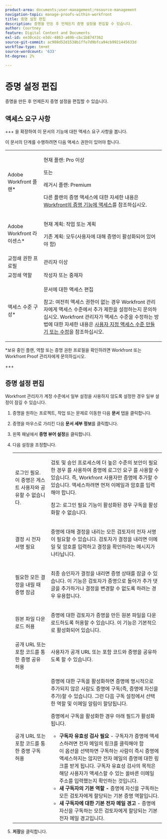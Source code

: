 ```yaml
---
product-area: documents;user-management;resource-management
navigation-topic: manage-proofs-within-workfront
title: 증명 설정 편집
description: 증명을 만든 후 언제든지 증명 설정을 편집할 수 있습니다.
author: Courtney
feature: Digital Content and Documents
exl-id: ee30ce2c-e3dc-4863-a69b-cbc1b8747362
source-git-commit: ac908d52d1538b1ffe7d9bfca94cb9921445633d
workflow-type: tm+mt
source-wordcount: '633'
ht-degree: 2%

---
```


# 증명 설정 편집

증명을 만든 후 언제든지 증명 설정을 편집할 수 있습니다.

## 액세스 요구 사항

+++ 을 확장하여 이 문서의 기능에 대한 액세스 요구 사항을 봅니다.

이 문서의 단계를 수행하려면 다음 액세스 권한이 있어야 합니다.

<table style="table-layout:auto"> 
 <col> 
 <col> 
 <tbody> 
  <tr> 
   <td role="rowheader">Adobe Workfront 플랜*</td> 
   <td> <p>현재 플랜: Pro 이상</p> <p>또는</p> <p>레거시 플랜: Premium</p> <p>다른 플랜의 증명 액세스에 대한 자세한 내용은 <a href="/help/quicksilver/administration-and-setup/manage-workfront/configure-proofing/access-to-proofing-functionality.md" class="MCXref xref">Workfront의 증명 기능에 액세스</a>를 참조하십시오.</p> </td> 
  </tr> 
  <tr> 
   <td role="rowheader">Adobe Workfront 라이센스*</td> 
   <td> <p>현재 계획: 작업 또는 계획</p> <p>기존 계획: 모두(사용자에 대해 증명이 활성화되어 있어야 함)</p> </td> 
  </tr> 
  <tr> 
   <td role="rowheader">교정쇄 권한 프로필 </td> 
   <td>관리자 이상</td> 
  </tr> 
  <tr> 
   <td role="rowheader">교정쇄 역할</td> 
   <td>작성자 또는 중재자</td> 
  </tr> 
  <tr> 
   <td role="rowheader">액세스 수준 구성*</td> 
   <td> <p>문서에 대한 액세스 편집</p> <p>참고: 여전히 액세스 권한이 없는 경우 Workfront 관리자에게 액세스 수준에서 추가 제한을 설정하는지 문의하십시오. Workfront 관리자가 액세스 수준을 수정하는 방법에 대한 자세한 내용은 <a href="../../../administration-and-setup/add-users/configure-and-grant-access/create-modify-access-levels.md" class="MCXref xref">사용자 지정 액세스 수준 만들기 또는 수정</a>을 참조하십시오.</p> </td> 
  </tr> 
 </tbody> 
</table>

&#42;보유 중인 플랜, 역할 또는 증명 권한 프로필을 확인하려면 Workfront 또는 Workfront Proof 관리자에게 문의하십시오.

+++

## 증명 설정 편집

Workfront 관리자가 계정 수준에서 일부 설정을 사용하지 않도록 설정한 경우 일부 설정이 잠길 수 있습니다.

1. 증명을 원하는 프로젝트, 작업 또는 문제로 이동한 다음 **문서** 탭을 클릭합니다.
1. 증명을 마우스로 가리킨 다음 **문서 세부 정보**&#x200B;를 클릭합니다.
1. 왼쪽 패널에서 **증명 뷰어 설정**&#x200B;을 클릭합니다.
1. 다음 설정을 조정합니다.

   <table style="table-layout:auto"> 
    <col> 
    <col> 
    <tbody> 
     <tr> 
      <td role="rowheader">로그인 필요. 이 증명은 게스트 사용자와 공유할 수 없습니다.</td> 
      <td> <p>검토 및 승인 프로세스에 더 높은 수준의 보안이 필요한 경우 를 사용하여 증명에 로그인 요구 를 사용할 수 있습니다. 즉, Workfront 사용자만 증명에 추가할 수 있습니다. 액세스하려면 먼저 이메일과 암호를 입력해야 합니다.</p> <p>참고: <em style="font-style: normal;">로그인 필요 기능이 활성화된 경우 구독을 활성화할 수 없습니다.</em> </p> </td> 
     </tr> 
     <tr> 
      <td role="rowheader">결정 시 전자 서명 필요</td> 
      <td> <p>증명에 대해 결정을 내리는 모든 검토자의 전자 서명이 필요할 수 있습니다. 검토자가 결정을 내리면 이메일 및 암호를 입력하고 결정을 확인하라는 메시지가 나타납니다. <!--
         <MadCap:conditionalText data-mc-conditions="QuicksilverOrClassic.Draft mode">
          For more information, see 
          <a href="../../../workfront-proof/wp-acct-admin/managing-security/electronic-sigs-in-wp.md" class="MCXref xref">Understanding electronic signatures in Workfront Proof</a>
         </MadCap:conditionalText>
        --></p> </td> 
     </tr> 
     <tr> 
      <td role="rowheader">필요한 모든 결정을 내릴 때 증명 잠금</td> 
      <td> <p>최종 승인자가 결정을 내리면 증명 상태를 잠글 수 있습니다. 이 기능은 검토자가 증명으로 돌아가 추가 댓글을 추가하거나 결정을 변경할 수 없도록 하려는 경우 유용합니다.</p> </td> 
     </tr> 
     <tr> 
      <td role="rowheader">원본 파일 다운로드 허용</td> 
      <td> <p>증명에 대한 검토자가 증명을 만든 원본 파일을 다운로드하도록 허용할 수 있습니다. 이 기능은 기본적으로 활성화되어 있습니다.</p> </td> 
     </tr> 
     <tr> 
      <td role="rowheader">공개 URL 또는 포함 코드를 통한 증명 공유 허용</td> 
      <td>사용자가 공개 URL 또는 포함 코드와 증명을 공유하도록 할 수 있습니다. </td> 
     </tr> 
     <tr> 
      <td role="rowheader">공개 URL 또는 포함 코드를 통한 증명 구독 허용</td> 
      <td> <p>증명에 대한 구독을 활성화하면 증명에 명시적으로 추가되지 않은 사람도 증명에 구독(즉, 증명에 자신을 추가)할 수 있습니다. 그런 다음 구독 설정에서 선택한 역할 및 이메일 알림이 할당됩니다.</p> <p>증명에서 구독을 활성화한 경우 아래 필드가 활성화됩니다.</p> 
       <ul> 
        <li><strong>구독자 유효성 검사 필요</strong> - 구독자가 증명에 액세스하려면 전자 메일의 링크를 클릭해야 함<br>이 옵션을 선택하면 구독하는 사람이 즉시 증명에 액세스하지는 않지만 전자 메일의 증명에 대한 링크를 받게 됩니다. 구독자 유효성 검사의 목적은 해당 사용자가 액세스할 수 있는 올바른 이메일 주소를 입력했는지 확인하는 것입니다.</li> 
        <li><strong>새 구독자의 기본 역할 -</strong> 증명에 자신을 구독하는 모든 검토자에게 할당되는 기본 증명 역할입니다.</li> 
        <li><strong>새 구독자에 대한 기본 전자 메일 경고</strong> - 증명에 자신을 구독하는 모든 검토자에게 할당되는 기본 전자 메일 경고입니다.</li> 
       </ul> </td> 
     </tr> 
    </tbody> 
   </table>

1. **저장**&#x200B;을 클릭합니다.

 
